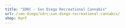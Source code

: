 ```yaml
---
title: "SDRC - San Diego Recreational Cannabis"
url: /san-diego/sdrc-san-diego-recreational-cannabis/
shop: Hanf
---
```

